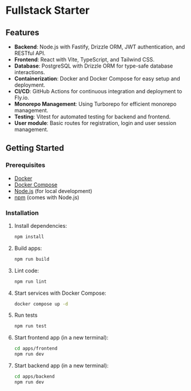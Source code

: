 # Fullstack Starter

## Features

- **Backend**: Node.js with Fastify, Drizzle ORM, JWT authentication, and RESTful API.
- **Frontend**: React with Vite, TypeScript, and Tailwind CSS.
- **Database**: PostgreSQL with Drizzle ORM for type-safe database interactions.
- **Containerization**: Docker and Docker Compose for easy setup and deployment.
- **CI/CD**: GitHub Actions for continuous integration and deployment to Fly.io.
- **Monorepo Management**: Using Turborepo for efficient monorepo management.
- **Testing**: Vitest for automated testing for backend and frontend.
- **User module**: Basic routes for registration, login and user session management.

## Getting Started

### Prerequisites

- [Docker](https://www.docker.com/get-started)
- [Docker Compose](https://docs.docker.com/compose/install/)
- [Node.js](https://nodejs.org/) (for local development)
- [npm](https://www.npmjs.com/) (comes with Node.js)

### Installation

1. Install dependencies:

   ```bash
   npm install
   ```

2. Build apps:

   ```bash
   npm run build
   ```

3. Lint code:

   ```bash
   npm run lint
   ```

4. Start services with Docker Compose:

   ```bash
   docker compose up -d
   ```

5. Run tests

    ```bash
    npm run test
    ```

6. Start frontend app (in a new terminal):

   ```bash
   cd apps/frontend
   npm run dev
   ```

7. Start backend app (in a new terminal):

   ```bash
   cd apps/backend
   npm run dev
   ```
